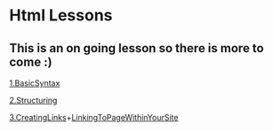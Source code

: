 # **Html Lessons**
## This is an on going lesson so there is more to come :)

[1.BasicSyntax](1.BasicSyntax)

[2.Structuring](2.Structuring)

[3.CreatingLinks](3.CreatingLinks)+[LinkingToPageWithinYourSite](https://github.com/fhitz/HtmlLessons/tree/master/3.CreatingLinks/LinkingToPageWithinYourSite)


